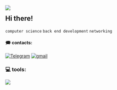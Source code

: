 
<img align="left" src ="https://github-readme-stats.vercel.app/api/top-langs/?username=L0puh&layout=donut&hide_title=true&langs_count=6&hide=Vim%20script,css,c,objective-c&bg_color=0D1117&border_radius=0&text_color=EDEDED&hide_border=true">

## Hi there!
`computer science` `back end development` `networking`

#### 🗯️ contacts:
[![Telegram](https://img.shields.io/badge/telegram-2CA5E0?style=for-the-badge&logo=telegram&labelColor=33354&color=1A1D26)](https://t.me/l1opuh)
[![gmail](https://img.shields.io/badge/mail-2CA5E0?style=for-the-badge&logo=gmail&labelColor=33354&color=1A1D26)](mailto:1opuhart@gmail.com)

### 💻 tools: 
  <a href="">
    <img src="https://skillicons.dev/icons?i=cpp,python,golang,html,css,bash,sqlite,postgres,flask,linux,git,neovim,vim" />
  </a>

